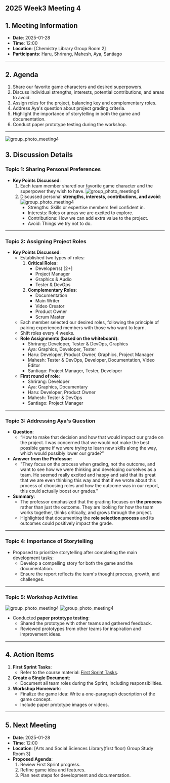 ## 2025 Week3 Meeting 4

## 1. Meeting Information
- **Date**: 2025-01-28
- **Time**: 12:00
- **Location**: [Chemistry Library Group Room 2]
- **Participants**: Haru, Shrirang, Mahesh, Aya, Santiago

---

## 2. Agenda
1. Share our favorite game characters and desired superpowers.
2. Discuss individual strengths, interests, potential contributions, and areas to avoid.
3. Assign roles for the project, balancing key and complementary roles.
4. Address Aya's question about project grading criteria.
5. Highlight the importance of storytelling in both the game and documentation.
6. Conduct paper prototype testing during the workshop.

---
![group_photo_meeting4](./img/photo_meeting4-1.jpg)

## 3. Discussion Details

### Topic 1: Sharing Personal Preferences
- **Key Points Discussed**:
  1. Each team member shared our favorite game character and the superpower they wish to have.
![group_photo_meeting4](./img/photo_meeting4-2.jpg)
  1. Discussed personal **strengths, interests, contributions, and avoid**:
![group_photo_meeting4](./img/photo_meeting4-3.jpg)
     - Strengths: Skills or expertise members feel confident in.
     - Interests: Roles or areas we are excited to explore.
     - Contributions: How we can add extra value to the project.
     - Avoid: Things we try not to do.

---

### Topic 2: Assigning Project Roles
- **Key Points Discussed**:
  - Established two types of roles:
    1. **Critical Roles**:
       - Developer(s) [2+]
       - Project Manager
       - Graphics & Audio
       - Tester & DevOps
    2. **Complementary Roles**:
       - Documentation
       - Main Writer
       - Video Creator
       - Product Owner
       - Scrum Master
  - Each member selected our desired roles, following the principle of pairing experienced members with those who want to learn.
  - Shift roles every 4 weeks.
  - **Role Assignments (based on the whiteboard)**:
    - Shrirang: Developer, Tester & DevOps, Graphics
    - Aya: Graphics, Developer, Tester
    - Haru: Developer, Product Owner, Graphics, Project Manager
    - Mahesh: Tester & DevOps, Developer, Documentation, Video Editor
    - Santiago: Project Manager, Tester, Developer
  - **First round of role**:
    - Shrirang: Developer
    - Aya: Graphics, Documentary
    - Haru: Developer, Product Owner
    - Mahesh: Tester & DevOps
    - Santiago: Project Manager
---

### Topic 3: Addressing Aya's Question
- **Question**:
  - “How to make that decision and how that would impact our grade on the project. I was concerned that we would not make the best possible game if we were trying to learn new skills along the way, which would possibly lower our grade?”
- **Answer from the Professor**:
  - "They focus on the process when grading, not the outcome, and want to see how we were thinking and developing ourselves as a team. He seemed really excited and happy and said that its great that we are even thinking this way and that if we wrote about this process of choosing roles and how the outcome was in our report, this could actually boost our grades."
- **Summary**:
  - The professor emphasized that the grading focuses on **the process** rather than just the outcome. They are looking for how the team works together, thinks critically, and grows through the project.
  - Highlighted that documenting the **role selection process** and its outcomes could positively impact the grade.

---

### Topic 4: Importance of Storytelling
- Proposed to prioritize storytelling after completing the main development tasks:
  - Develop a compelling story for both the game and the documentation.
  - Ensure the report reflects the team's thought process, growth, and challenges.

---

### Topic 5: Workshop Activities
![group_photo_meeting4](./img/photo_meeting4-4.jpg)
![group_photo_meeting4](./img/photo_meeting4-5.jpg)
- Conducted **paper prototype testing**:
  - Shared the prototype with other teams and gathered feedback.
  - Reviewed prototypes from other teams for inspiration and improvement ideas.

---

## 4. Action Items
1. **First Sprint Tasks**:
   - Refer to the course material: [First Sprint Tasks](https://uob.sharepoint.com/:p:/t/UnitTeams-COMSM0166-2024-25-TB-2-A-newstaffroom/EQC2UGq7-WNLu5gqOkJV7TEBDfHY9t0In9L3yPRT5_kqWg?e=Q8e8Ns&nav=eyJzSWQiOjMxOSwiY0lkIjoyMjY2MjQ0OTkzfQ).
2. **Create a Single Document**:
   - Document all team roles during the Sprint, including responsibilities.
3. **Workshop Homework**:
   - Finalize the game idea: Write a one-paragraph description of the game concept.
   - Include paper prototype images or videos.

---

## 5. Next Meeting
- **Date**: 2025-01-28
- **Time**: 12:00
- **Location**: [Arts and Social Sciences Library(first floor) Group Study Room 3]
- **Proposed Agenda**:
  1. Review First Sprint progress.
  2. Refine game idea and features.
  3. Plan next steps for development and documentation.
